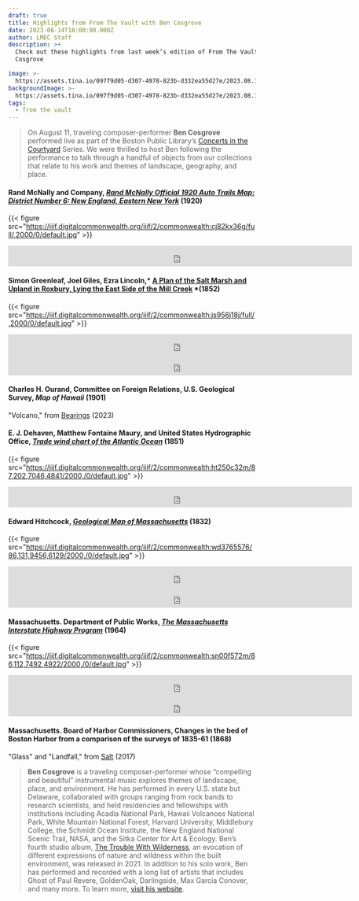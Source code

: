 ```yaml
---
draft: true
title: Highlights from From The Vault with Ben Cosgrove
date: 2023-08-14T18:00:00.000Z
author: LMEC Staff
description: >+
  Check out these highlights from last week’s edition of From The Vault with Ben
  Cosgrove

image: >-
  https://assets.tina.io/097f9d05-d307-4978-823b-d332ea55d27e/2023.08.11thumbnail_20230211Cosgrove040.jpg
backgroundImage: >-
  https://assets.tina.io/097f9d05-d307-4978-823b-d332ea55d27e/2023.08.11thumbnail_20230211Cosgrove040.jpg
tags:
  - from the vault
---
```


> On August 11, traveling composer-performer **Ben Cosgrove** performed live as part of the Boston Public Library’s [Concerts in the Courtyard](https://bpl.bibliocommons.com/events/64591a53ea132336001b43f6) Series. We were thrilled to host Ben following the performance to talk through a handful of objects from our collections that relate to his work and themes of landscape, geography, and place.

#### Rand McNally and Company, *[Rand McNally Official 1920 Auto Trails Map: District Number 6: New England, Eastern New York](https://collections.leventhalmap.org/search/commonwealth:cj82kx356)* (1920)

{{< figure src="https://iiif.digitalcommonwealth.org/iiif/2/commonwealth:cj82kx36g/full/,2000/0/default.jpg" >}}

<iframe style="border: 0; width: 700px; height: 42px;" src="https://bandcamp.com/EmbeddedPlayer/album=3883345224/size=small/bgcol=ffffff/linkcol=0687f5/track=1441885200/transparent=true/" seamless><a href="https://bencosgrove.bandcamp.com/album/yankee-division">Yankee Division by Ben Cosgrove</a></iframe>

#### Simon Greenleaf, Joel Giles, Ezra Lincoln,\* [A Plan of the Salt Marsh and Upland in Roxbury, Lying the East Side of the Mill Creek](https://collections.leventhalmap.org/search/commonwealth:js956j178) \*(1852)

{{< figure src="https://iiif.digitalcommonwealth.org/iiif/2/commonwealth:js956j18j/full/,2000/0/default.jpg" >}}

<iframe style="border: 0; width: 700px; height: 42px;" src="https://bandcamp.com/EmbeddedPlayer/album=1650954297/size=small/bgcol=ffffff/linkcol=0687f5/track=1593964190/transparent=true/" seamless><a href="https://bencosgrove.bandcamp.com/album/salt">Salt by Ben Cosgrove</a></iframe>

<iframe style="border: 0; width: 700px; height: 42px;" src="https://bandcamp.com/EmbeddedPlayer/album=1650954297/size=small/bgcol=ffffff/linkcol=0687f5/track=1359306701/transparent=true/" seamless><a href="https://bencosgrove.bandcamp.com/album/salt">Salt by Ben Cosgrove</a></iframe>

#### Charles H. Ourand, Committee on Foreign Relations, U.S. Geological Survey, *Map of Hawaii* (1901)

"Volcano," from [Bearings](https://bencosgrove.bandcamp.com/album/bearings) (2023)

#### E. J. Dehaven, Matthew Fontaine Maury, and United States Hydrographic Office, *[Trade wind chart of the Atlantic Ocean](https://collections.leventhalmap.org/search/commonwealth:ht250c31b)* (1851)

{{< figure src="https://iiif.digitalcommonwealth.org/iiif/2/commonwealth:ht250c32m/87,202,7046,4841/2000,/0/default.jpg" >}}

<iframe style="border: 0; width: 700px; height: 42px;" src="https://bandcamp.com/EmbeddedPlayer/album=121764284/size=small/bgcol=ffffff/linkcol=0687f5/track=3644516220/transparent=true/" seamless><a href="https://bencosgrove.bandcamp.com/album/bearings">Bearings by Ben Cosgrove</a></iframe>

#### Edward Hitchcock, *[Geological Map of Massachusetts](https://collections.leventhalmap.org/search/commonwealth:wd376556x)* (1832)

{{< figure src="https://iiif.digitalcommonwealth.org/iiif/2/commonwealth:wd3765576/86,131,9456,6129/2000,/0/default.jpg" >}}

<iframe style="border: 0; width: 700px; height: 42px;" src="https://bandcamp.com/EmbeddedPlayer/album=1840432649/size=small/bgcol=ffffff/linkcol=0687f5/track=674589593/transparent=true/" seamless><a href="https://bencosgrove.bandcamp.com/album/the-trouble-with-wilderness">The Trouble With Wilderness by Ben Cosgrove</a></iframe>

<iframe style="border: 0; width: 700px; height: 42px;" src="https://bandcamp.com/EmbeddedPlayer/album=177790730/size=small/bgcol=ffffff/linkcol=0687f5/track=4293525399/transparent=true/" seamless><a href="https://bencosgrove.bandcamp.com/album/solo-piano-live">Solo Piano (live) by Ben Cosgrove</a></iframe>

#### Massachusetts. Department of Public Works, *[The Massachusetts Interstate Highway Program](https://collections.leventhalmap.org/search/commonwealth:p841cs038)* (1964)

{{< figure src="https://iiif.digitalcommonwealth.org/iiif/2/commonwealth:sn00f572m/86,112,7492,4922/2000,/0/default.jpg" >}}

<iframe style="border: 0; width: 700px; height: 42px;" src="https://bandcamp.com/EmbeddedPlayer/album=1840432649/size=small/bgcol=ffffff/linkcol=0687f5/track=2629595439/transparent=true/" seamless><a href="https://bencosgrove.bandcamp.com/album/the-trouble-with-wilderness">The Trouble With Wilderness by Ben Cosgrove</a></iframe>

<iframe style="border: 0; width: 700px; height: 42px;" src="https://bandcamp.com/EmbeddedPlayer/album=1840432649/size=small/bgcol=ffffff/linkcol=0687f5/track=1310365093/transparent=true/" seamless><a href="https://bencosgrove.bandcamp.com/album/the-trouble-with-wilderness">The Trouble With Wilderness by Ben Cosgrove</a></iframe>

#### Massachusetts. Board of Harbor Commissioners, Changes in the bed of Boston Harbor from a comparison of the surveys of 1835-61 (1868)

"Glass" and "Landfall," from [Salt](https://bencosgrove.bandcamp.com/album/salt) (2017)

> **Ben Cosgrove** is a traveling composer-performer whose “compelling and beautiful” instrumental music explores themes of landscape, place, and environment. He has performed in every U.S. state but Delaware, collaborated with groups ranging from rock bands to research scientists, and held residencies and fellowships with institutions including Acadia National Park, Hawaii Volcanoes National Park, White Mountain National Forest, Harvard University, Middlebury College, the Schmidt Ocean Institute, the New England National Scenic Trail, NASA, and the Sitka Center for Art & Ecology. Ben’s fourth studio album, [The Trouble With Wilderness](https://bencosgrove.bandcamp.com/album/the-trouble-with-wilderness), an evocation of different expressions of nature and wildness within the built environment, was released in 2021. In addition to his solo work, Ben has performed and recorded with a long list of artists that includes Ghost of Paul Revere, GoldenOak, Darlingside, Max García Conover, and many more. To learn more, [visit his website](https://www.bencosgrove.com/).
